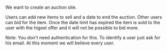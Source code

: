 We want to create an auction site.

Users can add new items to sell and a date to end the auction. Other users can bid for the item. Once the date limit has expired the item is sold to the user with the higest offer and it will not be possible to bid more.

Note: You don't need authentication for this. To identify a user just ask for his email. At this moment we will believe every user.